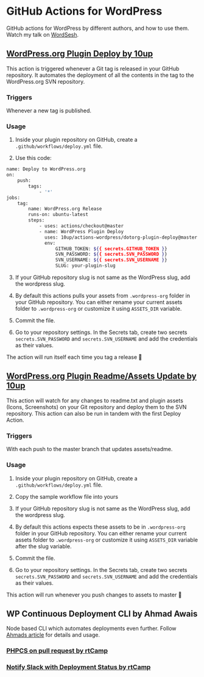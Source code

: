 # GitHub Actions for WordPress

GitHub actions for WordPress by different authors, and how to use them. Watch my talk on [WordSesh](https://WordSesh.com).

## [WordPress.org Plugin Deploy by **10up**](https://github.com/marketplace/actions/wordpress-plugin-deploy)

This action is triggered whenever a Git tag is released in your GitHub repository.
It automates the deployment of all the contents in the tag to the WordPress.org SVN repository.

### Triggers
Whenever a new tag is published.

### Usage

1. Inside your plugin repository on GitHub, create a `.github/workflows/deploy.yml` file.

2. Use this code:

``` bash
name: Deploy to WordPress.org
on:
    push:
        tags:
            - '*'
jobs:
    tag:
        name: WordPress.org Release
        runs-on: ubuntu-latest
        steps:
            - uses: actions/checkout@master
            - name: WordPress Plugin Deploy
              uses: 10up/actions-wordpress/dotorg-plugin-deploy@master
              env:
                  GITHUB_TOKEN: ${{ secrets.GITHUB_TOKEN }}
                  SVN_PASSWORD: ${{ secrets.SVN_PASSWORD }}
                  SVN_USERNAME: ${{ secrets.SVN_USERNAME }}
                  SLUG: your-plugin-slug
```

3. If your GitHub repository slug is not same as the WordPress slug, add the
wordpress slug.

6. By default this actions pulls your assets from `.wordpress-org` folder in your GitHub repository.
You can either rename your current assets folder to `.wordpress-org` or customize it using
`ASSETS_DIR` variable.

4. Commit the file.

5. Go to your repository settings. In the Secrets tab, create two secrets
`secrets.SVN_PASSWORD` and `secrets.SVN_USERNAME` and add the credentials as their
values.

The action will run itself each time you tag a release 🎉

## [WordPress.org Plugin Readme/Assets Update by **10up**](https://github.com/10up/action-wordpress-plugin-asset-update)

This action will watch for any changes to readme.txt and plugin assets (Icons, Screenshots) on your Git repository and deploy them to the SVN repository. This action can also be run in tandem with the first Deploy Action.

### Triggers
With each push to the master branch that updates assets/readme. 

### Usage

1. Inside your plugin repository on GitHub, create a `.github/workflows/deploy.yml` file.

2. Copy the sample workflow file into yours

3. If your GitHub repository slug is not same as the WordPress slug, add the
wordpress slug.

6. By default this actions expects these assets to be in `.wordpress-org` folder in your GitHub repository.
You can either rename your current assets folder to `.wordpress-org` or customize it using
`ASSETS_DIR` variable after the slug variable.

4. Commit the file.

5. Go to your repository settings. In the Secrets tab, create two secrets
`secrets.SVN_PASSWORD` and `secrets.SVN_USERNAME` and add the credentials as their
values.

This action will run whenever you push changes to assets to master 🎉

##  WP Continuous Deployment CLI by Ahmad Awais

Node based CLI which automates deployments even further. Follow [Ahmads article](https://ahmadawais.com/wp-continuous-deployment/)
for details and usage.


### [PHPCS on pull request by rtCamp](https://github.com/rtCamp/action-phpcs-code-review)
### [Notify Slack with Deployment Status by rtCamp](https://github.com/rtCamp/action-slack-notify)
